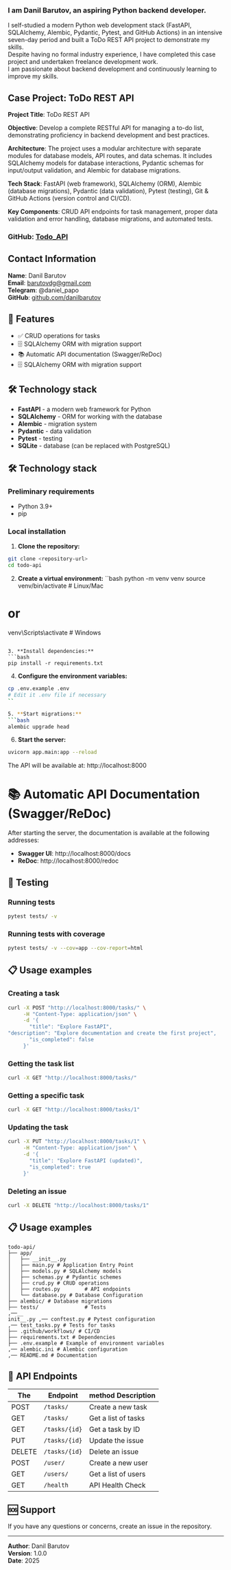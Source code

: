 ### I am Danil Barutov, an aspiring Python backend developer.  
I self-studied a modern Python web development stack (FastAPI, SQLAlchemy, Alembic, Pydantic, Pytest, and GitHub Actions) in an intensive seven-day period and built a ToDo REST API project to demonstrate my skills.  
Despite having no formal industry experience, I have completed this case project and undertaken freelance development work.  
I am passionate about backend development and continuously learning to improve my skills.  

## Case Project: ToDo REST API


**Project Title**: ToDo REST API  

**Objective**: Develop a complete RESTful API for managing a to-do list, demonstrating proficiency in backend development and best practices.  

**Architecture**: The project uses a modular architecture with separate modules for database models, API routes, and data schemas. It includes SQLAlchemy models for database interactions, Pydantic schemas for input/output validation, and Alembic for database migrations.  

**Tech Stack**: FastAPI (web framework), SQLAlchemy (ORM), Alembic (database migrations), Pydantic (data validation), Pytest (testing), Git & GitHub Actions (version control and CI/CD).  

**Key Components**: CRUD API endpoints for task management, proper data validation and error handling, database migrations, and automated tests.   


### GitHub: [Todo_API](https://github.com/DanielBarutov/Todo_API)

## Contact Information

**Name**: Danil Barutov  
**Email**: barutovdg@gmail.com  
**Telegram**: @daniel_papo  
**GitHub**: [github.com/danilbarutov](https://github.com/DanielBarutov)


## 🚀 Features

- ✅ CRUD operations for tasks
- 🗄️ SQLAlchemy ORM with migration support
- 📚 Automatic API documentation (Swagger/ReDoc)
- 🗄️ SQLAlchemy ORM with migration support

## 🛠️ Technology stack

- **FastAPI** - a modern web framework for Python
- **SQLAlchemy** - ORM for working with the database
- **Alembic** - migration system
- **Pydantic** - data validation
- **Pytest** - testing
- **SQLite** - database (can be replaced with PostgreSQL)

## 🛠️ Technology stack

### Preliminary requirements

- Python 3.9+
- pip

### Local installation

1. **Clone the repository:**
```bash
git clone <repository-url>
cd todo-api
```

2. **Create a virtual environment:**
``bash
python -m venv venv
source venv/bin/activate # Linux/Mac
# or
venv\Scripts\activate  # Windows
```

3. **Install dependencies:**
```bash
pip install -r requirements.txt
```

4. **Configure the environment variables:**
```bash
cp .env.example .env
# Edit it .env file if necessary
``

5. **Start migrations:**
```bash
alembic upgrade head
```

6. **Start the server:**
```bash
uvicorn app.main:app --reload
```

The API will be available at: http://localhost:8000

# 📚 Automatic API Documentation (Swagger/ReDoc)

After starting the server, the documentation is available at the following addresses:

- **Swagger UI**: http://localhost:8000/docs
- **ReDoc**: http://localhost:8000/redoc

## 🧪 Testing

### Running tests
```bash
pytest tests/ -v
```

### Running tests with coverage
```bash
pytest tests/ -v --cov=app --cov-report=html
```

## 📋 Usage examples

### Creating a task
```bash
curl -X POST "http://localhost:8000/tasks/" \
     -H "Content-Type: application/json" \
     -d '{
       "title": "Explore FastAPI",
"description": "Explore documentation and create the first project",
       "is_completed": false
     }'
```

### Getting the task list
```bash
curl -X GET "http://localhost:8000/tasks/"
```

### Getting a specific task
```bash
curl -X GET "http://localhost:8000/tasks/1"
```

### Updating the task
```bash
curl -X PUT "http://localhost:8000/tasks/1" \
     -H "Content-Type: application/json" \
     -d '{
       "title": "Explore FastAPI (updated)",
       "is_completed": true
     }'
```

### Deleting an issue
```bash
curl -X DELETE "http://localhost:8000/tasks/1"
```
## 📋 Usage examples

```
todo-api/
├── app/
│   ├── __init__.py
│   ├── main.py # Application Entry Point
│   ├── models.py # SQLAlchemy models
│   ├── schemas.py # Pydantic schemes
│   ├── crud.py # CRUD operations
│   ├── routes.py        # API endpoints
│   └── database.py # Database Configuration
├── alembic/ # Database migrations
├── tests/               # Tests
,──__
init__.py ,── conftest.py # Pytest configuration
,── test_tasks.py # Tests for tasks
├── .github/workflows/ # CI/CD
├── requirements.txt # Dependencies
├── .env.example # Example of environment variables
,── alembic.ini # Alembic configuration
,── README.md # Documentation
```

## 🔧 API Endpoints

| The | Endpoint | method Description |
|-------|----------|----------|
| POST | `/tasks/` | Create a new task |
| GET | `/tasks/` | Get a list of tasks |
| GET | `/tasks/{id}` | Get a task by ID |
|PUT | `/tasks/{id}` | Update the issue |
| DELETE | `/tasks/{id}` | Delete an issue |
| POST | `/user/` | Create a new user |
| GET | `/users/` | Get a list of users |
| GET | `/health` | API Health Check |


## 🆘 Support

If you have any questions or concerns, create an issue in the repository.

---

**Author**: Danil Barutov  
**Version**: 1.0.0  
**Date**: 2025

```
